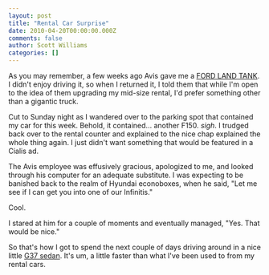 ```yaml
---
layout: post
title: "Rental Car Surprise"
date: 2010-04-20T00:00:00.000Z
comments: false
author: Scott Williams
categories: []
---
```

As you may remember, a few weeks ago Avis gave me a <a href="./1269992699000.jpg">FORD LAND TANK</a>. I didn't enjoy driving it, so when I returned it, I told them that while I'm open to the idea of them upgrading my mid-size rental, I'd prefer something other than a gigantic truck.

Cut to Sunday night as I wandered over to the parking spot that contained my car for this week. Behold, it contained... another F150. <i>sigh</i>. I trudged back over to the rental counter and explained to the nice chap explained the whole thing again. I just didn't want something that would be featured in a Cialis ad.

The Avis employee was effusively gracious, apologized to me, and looked through his computer for an adequate substitute. I was expecting to be banished back to the realm of Hyundai econoboxes, when he said, "Let me see if I can get you into one of our Infinitis."

Cool.

I stared at him for a couple of moments and eventually managed, "Yes. That would be nice." 

So that's how I got to spend the next couple of days driving around in a nice little <a href="http://www.infinitiusa.com/g_sedan/">G37 sedan</a>. It's um, a little faster than what I've been used to from my rental cars.